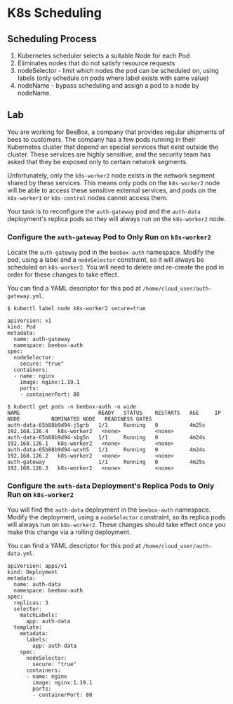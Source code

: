 # K8s Scheduling

## Scheduling Process

1. Kubernetes scheduler selects a suitable Node for each Pod
1. Eliminates nodes that do not satisfy resource requests
1. nodeSelector - limit which nodes the pod can be scheduled on, using labels (only schedule on pods where label exists with same value)
1. nodeName - bypass scheduling and assign a pod to a node by nodeName.

## Lab

You are working for BeeBox, a company that provides regular shipments of bees to customers. The company has a few pods running in their Kubernetes cluster that depend on special services that exist outside the cluster. These services are highly sensitive, and the security team has asked that they be exposed only to certain network segments.

Unfortunately, only the `k8s-worker2` node exists in the network segment shared by these services. This means only pods on the `k8s-worker2` node will be able to access these sensitive external services, and pods on the `k8s-worker1` or `k8s-control` nodes cannot access them.

Your task is to reconfigure the `auth-gateway` pod and the `auth-data` deployment's replica pods so they will always run on the `k8s-worker2` node.

### Configure the `auth-gateway` Pod to Only Run on `k8s-worker2`

Locate the `auth-gateway` pod in the `beebox-auth` namespace. Modify the pod, using a label and a `nodeSelector` constraint, so it will always be scheduled on `k8s-worker2`. You will need to delete and re-create the pod in order for these changes to take effect.

You can find a YAML descriptor for this pod at `/home/cloud_user/auth-gateway.yml`.

```
$ kubectl label node k8s-worker2 secure=true

apiVersion: v1
kind: Pod
metadata:
  name: auth-gateway
  namespace: beebox-auth
spec:
  nodeSelector:
    secure: "true"
  containers:
  - name: nginx
    image: nginx:1.19.1
    ports:
    - containerPort: 80

$ kubectl get pods -n beebox-auth -o wide
NAME                         READY   STATUS    RESTARTS   AGE     IP              NODE          NOMINATED NODE   READINESS GATES
auth-data-65b88b9d94-j5grb   1/1     Running   0          4m25s   192.168.126.4   k8s-worker2   <none>           <none>
auth-data-65b88b9d94-sbg5n   1/1     Running   0          4m24s   192.168.126.1   k8s-worker2   <none>           <none>
auth-data-65b88b9d94-wcvh5   1/1     Running   0          4m24s   192.168.126.2   k8s-worker2   <none>           <none>
auth-gateway                 1/1     Running   0          4m25s   192.168.126.3   k8s-worker2   <none>           <none>
```

### Configure the `auth-data` Deployment's Replica Pods to Only Run on `k8s-worker2`

You will find the `auth-data` deployment in the `beebox-auth` namespace. Modify the deployment, using a `nodeSelector` constraint, so its replica pods will always run on `k8s-worker2`. These changes should take effect once you make this change via a rolling deployment.

You can find a YAML descriptor for this pod at `/home/cloud_user/auth-data.yml`.

```
apiVersion: apps/v1
kind: Deployment
metadata:
  name: auth-data
  namespace: beebox-auth
spec:
  replicas: 3
  selector:
    matchLabels:
      app: auth-data
  template:
    metadata:
      labels:
        app: auth-data
    spec:
      nodeSelector:
        secure: "true"
      containers:
      - name: nginx
        image: nginx:1.19.1
        ports:
        - containerPort: 80
```

